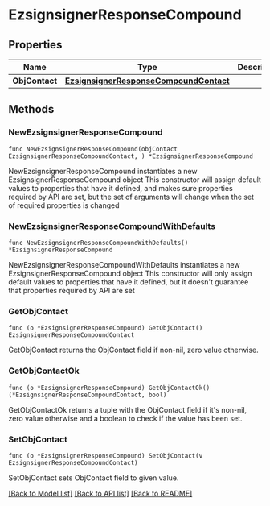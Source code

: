 # EzsignsignerResponseCompound

## Properties

Name | Type | Description | Notes
------------ | ------------- | ------------- | -------------
**ObjContact** | [**EzsignsignerResponseCompoundContact**](EzsignsignerResponseCompoundContact.md) |  | 

## Methods

### NewEzsignsignerResponseCompound

`func NewEzsignsignerResponseCompound(objContact EzsignsignerResponseCompoundContact, ) *EzsignsignerResponseCompound`

NewEzsignsignerResponseCompound instantiates a new EzsignsignerResponseCompound object
This constructor will assign default values to properties that have it defined,
and makes sure properties required by API are set, but the set of arguments
will change when the set of required properties is changed

### NewEzsignsignerResponseCompoundWithDefaults

`func NewEzsignsignerResponseCompoundWithDefaults() *EzsignsignerResponseCompound`

NewEzsignsignerResponseCompoundWithDefaults instantiates a new EzsignsignerResponseCompound object
This constructor will only assign default values to properties that have it defined,
but it doesn't guarantee that properties required by API are set

### GetObjContact

`func (o *EzsignsignerResponseCompound) GetObjContact() EzsignsignerResponseCompoundContact`

GetObjContact returns the ObjContact field if non-nil, zero value otherwise.

### GetObjContactOk

`func (o *EzsignsignerResponseCompound) GetObjContactOk() (*EzsignsignerResponseCompoundContact, bool)`

GetObjContactOk returns a tuple with the ObjContact field if it's non-nil, zero value otherwise
and a boolean to check if the value has been set.

### SetObjContact

`func (o *EzsignsignerResponseCompound) SetObjContact(v EzsignsignerResponseCompoundContact)`

SetObjContact sets ObjContact field to given value.



[[Back to Model list]](../README.md#documentation-for-models) [[Back to API list]](../README.md#documentation-for-api-endpoints) [[Back to README]](../README.md)



